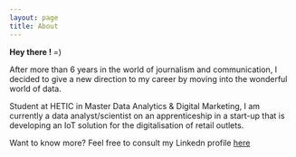 ```yaml
---
layout: page
title: About
---
```


<p align="justify">

  <b> Hey there ! </b>  =)
  
After more than 6 years in the world of journalism and communication, I decided to give a new direction to my career by moving into the wonderful world of data. 

Student at HETIC in Master Data Analytics & Digital Marketing, I am currently a data analyst/scientist on an apprenticeship in a start-up that is developing an IoT solution for the digitalisation of retail outlets. 

Want to know more? Feel free to consult my Linkedn profile <a href="https://www.linkedin.com/in/mahmd/">here</a>
  
</p>






